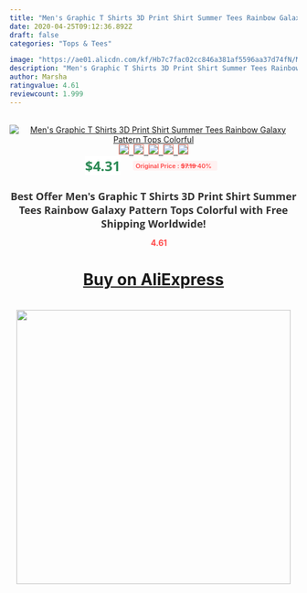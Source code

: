 ```yaml
---
title: "Men's Graphic T Shirts 3D Print Shirt Summer Tees Rainbow Galaxy Pattern Tops Colorful"
date: 2020-04-25T09:12:36.892Z
draft: false
categories: "Tops & Tees"

image: "https://ae01.alicdn.com/kf/Hb7c7fac02cc846a381af5596aa37d74fN/Men-s-Graphic-T-Shirts-3D-Print-Shirt-Summer-Tees-Rainbow-Galaxy-Pattern-Tops-Colorful.jpg"
description: "Men's Graphic T Shirts 3D Print Shirt Summer Tees Rainbow Galaxy Pattern Tops Colorful"
author: Marsha
ratingvalue: 4.61
reviewcount: 1.999
---
```

<br>
<div style="text-align: center;">
<a href="https://s.click.aliexpress.com/e/_9goxk1" target="_blank" rel="nofollow noopener noreferrer"><img alt="Men's Graphic T Shirts 3D Print Shirt Summer Tees Rainbow Galaxy Pattern Tops Colorful" class="magnifier-image" src="https://ae01.alicdn.com/kf/Hb7c7fac02cc846a381af5596aa37d74fN/Men-s-Graphic-T-Shirts-3D-Print-Shirt-Summer-Tees-Rainbow-Galaxy-Pattern-Tops-Colorful.jpg_640x640.jpg">
<br>
<img style="border:1px solid salmon" src="https://ae01.alicdn.com/kf/Hb7c7fac02cc846a381af5596aa37d74fN/Men-s-Graphic-T-Shirts-3D-Print-Shirt-Summer-Tees-Rainbow-Galaxy-Pattern-Tops-Colorful.jpg_120x120.jpg">&nbsp;&nbsp;<img style="border:1px solid salmon" src="https://ae01.alicdn.com/kf/Hb27665ce227e4bcf86f3683a58117c37Z/Men-s-Graphic-T-Shirts-3D-Print-Shirt-Summer-Tees-Rainbow-Galaxy-Pattern-Tops-Colorful.jpg_120x120.jpg">&nbsp;&nbsp;<img style="border:1px solid salmon" src="_120x120.jpg">&nbsp;&nbsp;<img style="border:1px solid salmon" src="_120x120.jpg">&nbsp;&nbsp;<img style="border:1px solid salmon" src="_120x120.jpg"></a></div><br0>
<div style="text-align: center;"><span style="background-color: white; border: 0px; box-sizing: border-box; color: seagreen; display: inline-block; font-family: &quot;open sans&quot; , &quot;arial&quot; , &quot;helvetica&quot; , sans-serif , &quot;heiti&quot;; font-size: 24px; font-stretch: inherit; font-weight: 700; line-height: inherit; margin: 0px 10px 0px 0px; padding: 0px; vertical-align: middle;">$4.31 </span>
<span style="background: rgb(255 , 241 , 241); border-radius: 3px; border: 0px; box-sizing: border-box; color: #ff4747; display: inline-block; font-family: inherit; font-size: 12px; font-stretch: inherit; font-style: inherit; font-variant: inherit; font-weight: 600; line-height: inherit; margin: 0px; padding: 2px 5px; transform: scale(0.9); vertical-align: middle;">Original Price : <b style="text-decoration: line-through;">$7.19 </b> 40%&nbsp;&nbsp;</span></div>
<h1 style="color: #333333; display: inline-block; font-family: &quot;open sans&quot; , &quot;arial&quot; , &quot;helvetica&quot; , sans-serif , &quot;heiti&quot;; font-size: 18px; font-stretch: inherit; font-weight: 700; text-align: center;">Best Offer Men's Graphic T Shirts 3D Print Shirt Summer Tees Rainbow Galaxy Pattern Tops Colorful with Free Shipping Worldwide!</h1>
<div style="color: #ff4747; text-align: center;">
<img src="https://4.bp.blogspot.com/-M0ZcTcb-5uY/XleCXlxnR4I/AAAAAAAAAEc/OrjgMkXV1oMQFaCRZj5HQwOCBcu3w1FegCPcBGAYYCw/s1600/star.png" style="height: 15px;">&nbsp;<b>4.61</b></div>
<div class="button_cont" align="center"><a class="buynow_a" href="https://s.click.aliexpress.com/e/_9goxk1" target="_blank" rel="nofollow noopener noreferrer"><H1>Buy on AliExpress</H1></a></div><br>
<div class="separator" style="clear: both; text-align: center;">
<img src="https://lh3.googleusercontent.com/-pTy5HemUv9M/XlePHvY0dAI/AAAAAAAAAE4/0nX5iRUoIWY8eMW9Dpxeirr157OZliDIgCLcBGAsYHQ/s1600/badge.gif" width="480">
</div>
